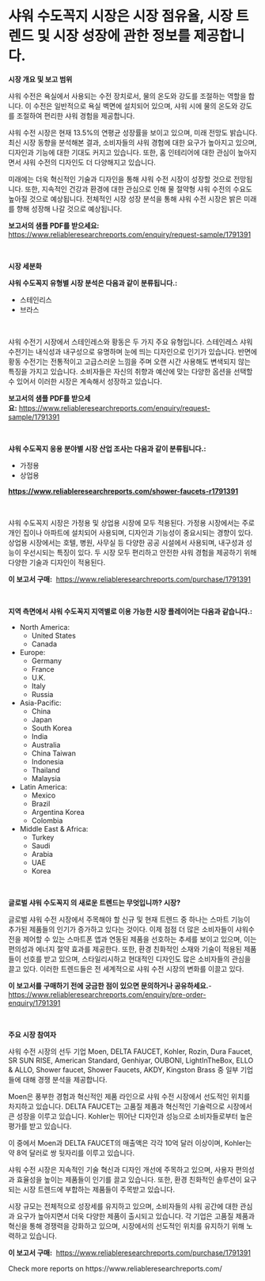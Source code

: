 <p><h1>샤워 수도꼭지 시장은 시장 점유율, 시장 트렌드 및 시장 성장에 관한 정보를 제공합니다.</h1></p><p><strong>시장 개요 및 보고 범위</strong></p>
<p><p>샤워 수전은 욕실에서 사용되는 수전 장치로서, 물의 온도와 강도를 조절하는 역할을 합니다. 이 수전은 일반적으로 욕실 벽면에 설치되어 있으며, 샤워 시에 물의 온도와 강도를 조절하여 편리한 샤워 경험을 제공합니다. </p><p>샤워 수전 시장은 현재 13.5%의 연평균 성장률을 보이고 있으며, 미래 전망도 밝습니다. 최신 시장 동향을 분석해본 결과, 소비자들의 샤워 경험에 대한 요구가 높아지고 있으며, 디자인과 기능에 대한 기대도 커지고 있습니다. 또한, 홈 인테리어에 대한 관심이 높아지면서 샤워 수전의 디자인도 더 다양해지고 있습니다. </p><p>미래에는 더욱 혁신적인 기술과 디자인을 통해 샤워 수전 시장이 성장할 것으로 전망됩니다. 또한, 지속적인 건강과 환경에 대한 관심으로 인해 물 절약형 샤워 수전의 수요도 높아질 것으로 예상됩니다. 전체적인 시장 성장 분석을 통해 샤워 수전 시장은 밝은 미래를 향해 성장해 나갈 것으로 예상됩니다.</p></p>
<p><strong>보고서의 샘플 PDF를 받으세요:</strong> <a href="https://www.reliableresearchreports.com/enquiry/request-sample/1791391">https://www.reliableresearchreports.com/enquiry/request-sample/1791391</a></p>
<p>&nbsp;</p>
<p><strong>시장 세분화</strong></p>
<p><strong>샤워 수도꼭지 유형별 시장 분석은 다음과 같이 분류됩니다.:</strong></p>
<p><ul><li>스테인리스</li><li>브라스</li></ul></p>
<p>&nbsp;</p>
<p><p>샤워 수전기 시장에서 스테인레스와 황동은 두 가지 주요 유형입니다. 스테인레스 샤워 수전기는 내식성과 내구성으로 유명하며 눈에 띄는 디자인으로 인기가 있습니다. 반면에 황동 수전기는 전통적이고 고급스러운 느낌을 주며 오랜 시간 사용해도 변색되지 않는 특징을 가지고 있습니다. 소비자들은 자신의 취향과 예산에 맞는 다양한 옵션을 선택할 수 있어서 이러한 시장은 계속해서 성장하고 있습니다.</p></p>
<p><strong>보고서의 샘플 PDF를 받으세요:</strong>&nbsp;<a href="https://www.reliableresearchreports.com/enquiry/request-sample/1791391">https://www.reliableresearchreports.com/enquiry/request-sample/1791391</a></p>
<p>&nbsp;</p>
<p><strong> 샤워 수도꼭지 응용 분야별 시장 산업 조사는 다음과 같이 분류됩니다.:</strong></p>
<p><ul><li>가정용</li><li>상업용</li></ul></p>
<p><strong><a href="https://www.reliableresearchreports.com/shower-faucets-r1791391">https://www.reliableresearchreports.com/shower-faucets-r1791391</a></strong></p>
<p>&nbsp;</p>
<p><p>샤워 수도꼭지 시장은 가정용 및 상업용 시장에 모두 적용된다. 가정용 시장에서는 주로 개인 집이나 아파트에 설치되어 사용되며, 디자인과 기능성이 중요시되는 경향이 있다. 상업용 시장에서는 호텔, 병원, 사무실 등 다양한 공공 시설에서 사용되며, 내구성과 성능이 우선시되는 특징이 있다. 두 시장 모두 편리하고 안전한 샤워 경험을 제공하기 위해 다양한 기술과 디자인이 적용된다.</p></p>
<p><strong>이 보고서 구매:</strong>&nbsp; <a href="https://www.reliableresearchreports.com/purchase/1791391">https://www.reliableresearchreports.com/purchase/1791391</a></p>
<p>&nbsp;</p>
<p><strong>지역 측면에서 샤워 수도꼭지 지역별로 이용 가능한 시장 플레이어는 다음과 같습니다.:</strong></p>
<p><ul>
    <li>
        North America:
        <ul>
            <li>United States</li>
            <li>Canada</li>
        </ul>
    </li>
    <li>
        Europe:
        <ul>
            <li>Germany</li>
            <li>France</li>
            <li>U.K.</li>
            <li>Italy</li>
            <li>Russia</li>
        </ul>
    </li>
    <li>
        Asia-Pacific:
        <ul>
            <li>China</li>
            <li>Japan</li>
            <li>South Korea</li>
            <li>India</li>
            <li>Australia</li>
            <li>China Taiwan</li>
            <li>Indonesia</li>
            <li>Thailand</li>
            <li>Malaysia</li>
        </ul>
    </li>
    <li>
        Latin America:
        <ul>
            <li>Mexico</li>
            <li>Brazil</li>
            <li>Argentina Korea</li>
            <li>Colombia</li>
        </ul>
    </li>
    <li>
        Middle East & Africa:
        <ul>
            <li>Turkey</li>
            <li>Saudi</li>
            <li>Arabia</li>
            <li>UAE</li>
            <li>Korea</li>
        </ul>
    </li>
    </ul></p>
<p>&nbsp;</p>
<p><strong>글로벌 샤워 수도꼭지 의 새로운 트렌드는 무엇입니까? 시장?</strong></p>
<p><p>글로벌 샤워 수전 시장에서 주목해야 할 신규 및 현재 트렌드 중 하나는 스마트 기능이 추가된 제품들의 인기가 증가하고 있다는 것이다. 이제 점점 더 많은 소비자들이 샤워수전을 제어할 수 있는 스마트폰 앱과 연동된 제품을 선호하는 추세를 보이고 있으며, 이는 편의성과 에너지 절약 효과를 제공한다. 또한, 환경 친화적인 소재와 기술이 적용된 제품들이 선호를 받고 있으며, 스타일리시하고 현대적인 디자인도 많은 소비자들의 관심을 끌고 있다. 이러한 트렌드들은 전 세계적으로 샤워 수전 시장의 변화를 이끌고 있다.</p></p>
<p><strong>이 보고서를 구매하기 전에 궁금한 점이 있으면 문의하거나 공유하세요.</strong>- <a href="https://www.reliableresearchreports.com/enquiry/pre-order-enquiry/1791391">https://www.reliableresearchreports.com/enquiry/pre-order-enquiry/1791391</a></p>
<p>&nbsp;</p>
<p><strong>주요 시장 참여자</strong></p>
<p><p>샤워 수전 시장의 선두 기업 Moen, DELTA FAUCET, Kohler, Rozin, Dura Faucet, SR SUN RISE, American Standard, Genhiyar, OUBONI, LightInTheBox, ELLO & ALLO, Shower faucet, Shower Faucets, AKDY, Kingston Brass 중 일부 기업들에 대해 경쟁 분석을 제공합니다.</p><p>Moen은 풍부한 경험과 혁신적인 제품 라인으로 샤워 수전 시장에서 선도적인 위치를 차지하고 있습니다. DELTA FAUCET는 고품질 제품과 혁신적인 기술력으로 시장에서 큰 성장을 이루고 있습니다. Kohler는 뛰어난 디자인과 성능으로 소비자들로부터 높은 평가를 받고 있습니다.</p><p>이 중에서 Moen과 DELTA FAUCET의 매출액은 각각 10억 달러 이상이며, Kohler는 약 8억 달러로 쌍 뒷자리를 이루고 있습니다.</p><p>샤워 수전 시장은 지속적인 기술 혁신과 디자인 개선에 주목하고 있으며, 사용자 편의성과 효율성을 높이는 제품들이 인기를 끌고 있습니다. 또한, 환경 친화적인 솔루션이 요구되는 시장 트렌드에 부합하는 제품들이 주목받고 있습니다.</p><p>시장 규모는 전체적으로 성장세를 유지하고 있으며, 소비자들의 샤워 공간에 대한 관심과 요구가 높아지면서 더욱 다양한 제품이 출시되고 있습니다. 각 기업은 고품질 제품과 혁신을 통해 경쟁력을 강화하고 있으며, 시장에서의 선도적인 위치를 유지하기 위해 노력하고 있습니다.</p></p>
<p><strong>이 보고서 구매:</strong>&nbsp;&nbsp;<a href="https://www.reliableresearchreports.com/purchase/1791391">https://www.reliableresearchreports.com/purchase/1791391</a></p>
<p>Check more reports on https://www.reliableresearchreports.com/</p>